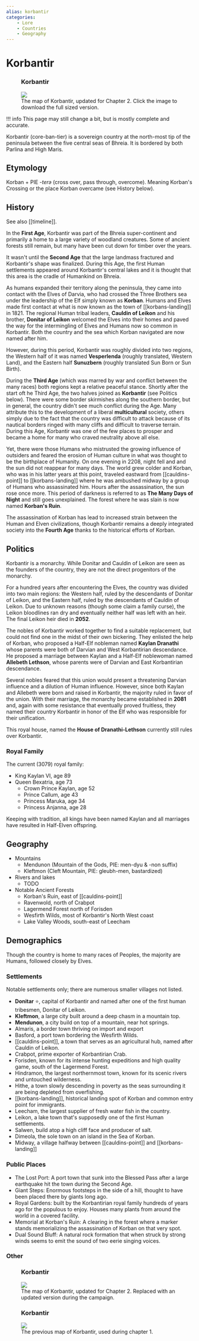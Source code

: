 ```yaml
---
alias: korbantir
categories:
    - Lore
    - Countries
    - Geography
---
```

# Korbantir

<figure class="infobox right">
  <h3>Korbantir</h3>
  <a href="/assets/images/korbantir-map-2022-09-08-full.png">
    <img src="/assets/images/korbantir-map-2022-09-08-tiny.png" />
  </a>
  <figcaption>
    The map of Korbantir, updated for Chapter 2. Click the image to download the full sized version.
  </figcaption>
</figure>

!!! info
    This page may still change a bit, but is mostly complete and accurate.

Korbantir (core-ban-tier) is a sovereign country at the north-most tip of the peninsula between the five central seas of Bhreia. It is bordered by both Parlina and High Maris.

## Etymology

Korban + PIE -*terə* (cross over, pass through, overcome). Meaning Korban's Crossing or the place Korban overcame (see History below).

## History

See also [[timeline]].

In the **First Age**, Korbantir was part of the Bhreia super-continent and primarily a home to a large variety of woodland creatures. Some of ancient forests still remain, but many have been cut down for timber over the years.

It wasn't until the **Second Age** that the large landmass fractured and Korbantir's shape was finalized. During this Age, the first Human settlements appeared around Korbantir's central lakes and it is thought that this area is the cradle of Humankind on Bhreia.

As humans expanded their territory along the peninsula, they came into contact with the Elves of Darvia, who had crossed the Three Brothers sea under the leadership of the Elf simply known as **Korban**. Humans and Elves made first contact at what is now known as the town of [[korbans-landing]] in 1821. The regional Human tribal leaders, **Cauldin of Leikon** and his brother, **Donitar of Leikon** welcomed the Elves into their homes and paved the way for the intermingling of Elves and Humans now so common in Korbantir. Both the country and the sea which Korban navigated are now named after him.

However, during this period, Korbantir was roughly divided into two regions, the Western half of it was named **Vesperlenda** (roughly translated, Western Land), and the Eastern half **Sunuzbern** (roughly translated Sun Born or Sun Birth).

During the **Third Age** (which was marred by war and conflict between the many races) both regions kept a relative peaceful stance. Shortly after the start oft he Third Age, the two halves joined as **Korbantir** (see Politics below). There were some border skirmishes along the southern border, but in general, the country didn't see much conflict during the Age. Many attribute this to the development of a liberal **multicultural** society, others simply due to the fact that the country was difficult to attack because of its nautical borders ringed with many cliffs and difficult to traverse terrain. During this Age, Korbantir was one of the few places to prosper and became a home for many who craved neutrality above all else.

Yet, there were those Humans who mistrusted the growing influence of outsiders and feared the erosion of Human culture in what was thought to be the birthplace of Humanity. On one evening in 2208, night fell and and the sun did not reappear for many days. The world grew colder and Korban, who was in his latter years at this point, traveled eastward from [[cauldins-point]] to [[korbans-landing]] where he was ambushed midway by a group of Humans who assassinated him. Hours after the assassination, the sun rose once more. This period of darkness is referred to as **The Many Days of Night** and still goes unexplained. The forest where he was slain is now named **Korban's Ruin**.

The assassination of Korban has lead to increased strain between the Human and Elven civilizations, though Korbantir remains a deeply integrated society into the **Fourth Age** thanks to the historical efforts of Korban.

## Politics

Korbantir is a monarchy. While Donitar and Cauldin of Leikon are seen as the founders of the country, they are not the direct progenitors of the monarchy.

For a hundred years after encountering the Elves, the country was divided into two main regions: the Western half, ruled by the descendants of Donitar of Leikon, and the Eastern half, ruled by the descendants of Cauldin of Leikon. Due to unknown reasons (though some claim a family curse), the Leikon bloodlines ran dry and eventually neither half was left with an heir. The final Leikon heir died in **2052**.

The nobles of Korbantir worked together to find a suitable replacement, but could not find one in the midst of their own bickering. They enlisted the help of Korban, who proposed a Half-Elf nobleman named **Kaylan Dranathi** whose parents were both of Darvian and West Korbantirian descendance. He proposed a marriage between Kaylan and a Half-Elf noblewoman named **Allebeth Lethson**, whose parents were of Darvian and East Korbantirian descendance.

Several nobles feared that this union would present a threatening Darvian influence and a dilution of Human influence. However, since both Kaylan and Allebeth were born and raised in Korbantir, the majority ruled in favor of the union. With their marriage, the monarchy became established in **2081** and, again with some resistance that eventually proved fruitless, they named their country Korbantir in honor of the Elf who was responsible for their unification.

This royal house, named the **House of Dranathi-Lethson** currently still rules over Korbantir.

### Royal Family

The current (3079) royal family:

- King Kaylan VI, age 89
- Queen Bexatria, age 73
  - Crown Prince Kaylan, age 52
  - Prince Callum, age 43
  - Princess Maruka, age 34
  - Princess Anjanna, age 28

Keeping with tradition, all kings have been named Kaylan and all marriages have resulted in Half-Elven offspring.

## Geography

- Mountains
  - Mendunon (Mountain of the Gods, PIE: men-dyu & -non suffix)
  - Kleftmon (Cleft Mountain, PIE: gleubh-men, bastardized)
- Rivers and lakes
  - TODO
- Notable Ancient Forests
  - Korban's Ruin, east of [[cauldins-point]]
  - Ravenwold, north of Crabpot
  - Lagermend Forest north of Forisden
  - Wesfirth Wilds, most of Korbantir's North West coast
  - Lake Valley Woods, south-east of Leecham

## Demographics

Though the country is home to many races of Peoples, the majority are Humans, followed closely by Elves.

### Settlements

Notable settlements only; there are numerous smaller villages not listed.

- **Donitar** :star:, capital of Korbantir and named after one of the first human tribesmen, Donitar of Leikon.
- **Kleftmon**, a large city built around a deep chasm in a mountain top.
- **Mendunon**, a city build on top of a mountain, near hot springs.
- Almaris, a border town thriving on import and export
- Basford, a port town bordering the Wesfirth Wilds.
- [[cauldins-point]], a town that serves as an agricultural hub, named after Cauldin of Leikon.
- Crabpot, prime exporter of Korbantirian Crab.
- Forisden, known for its intense hunting expeditions and high quality game, south of the Lagermend Forest.
- Hindramon, the largest northernmost town, known for its scenic rivers and untouched wilderness.
- Hithe, a town slowly descending in poverty as the seas surrounding it are being depleted from overfishing.
- [[korbans-landing]], historical landing spot of Korban and common entry point for immigrants.
- Leecham, the largest supplier of fresh water fish in the country.
- Leikon, a lake town that's supposedly one of the first Human settlements.
- Salwen, build atop a high cliff face and producer of salt.
- Dimeola, the sole town on an island in the Sea of Korban.
- Midway, a village halfway between [[cauldins-point]] and [[korbans-landing]]

### Public Places

- The Lost Port: A port town that sunk into the Blessed Pass after a large earthquake hit the town during the Second Age.
- Giant Steps: Enormous footsteps in the side of a hill, thought to have been placed there by giants long ago.
- Royal Gardens: built by the Korbantirian royal family hundreds of years ago for the populous to enjoy. Houses many plants from around the world in a covered facility.
- Memorial at Korban's Ruin: A clearing in the forest where a marker stands memorializing the assassination of Korban on that very spot.
- Dual Sound Bluff: A natural rock formation that when struck by strong winds seems to emit the sound of two eerie singing voices.

### Other

<figure class="infobox right">
  <h3>Korbantir</h3>
  <a href="/assets/images/korbantir-map-full-2022.png">
    <img src="/assets/images/korbantir-map-tiny-2022.png" />
  </a>
  <figcaption>
    The map of Korbantir, updated for Chapter 2. Replaced with an updated version during the campaign.
  </figcaption>
</figure>

<figure class="infobox">
  <h3>Korbantir</h3>
  <a href="/assets/images/korbantir-map-full.png">
    <img src="/assets/images/korbantir-map-tiny.png" />
  </a>
  <figcaption>
    The previous map of Korbantir, used during chapter 1.
  </figcaption>
</figure>
